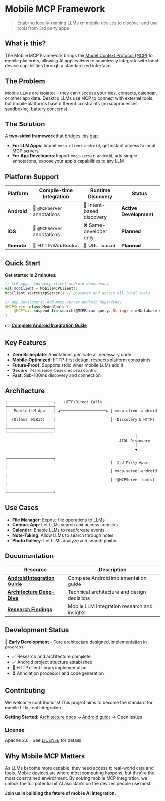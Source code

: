 # Mobile MCP Framework

> Enabling locally-running LLMs on mobile devices to discover and use tools from 3rd party apps

## What is this?

The Mobile MCP Framework brings the [Model Context Protocol (MCP)](https://modelcontextprotocol.io/) to mobile platforms, allowing AI applications to seamlessly integrate with local device capabilities through a standardized interface.

## The Problem

Mobile LLMs are isolated - they can't access your files, contacts, calendar, or other app data. Desktop LLMs use MCP to connect with external tools, but mobile platforms have different constraints (no subprocesses, sandboxing, battery concerns).

## The Solution

A **two-sided framework** that bridges this gap:

- **For LLM Apps**: Import `mmcp-client-android`, get instant access to local MCP servers
- **For App Developers**: Import `mmcp-server-android`, add simple annotations, expose your app's capabilities to any LLM

## Platform Support

| Platform | Compile-time Integration | Runtime Discovery | Status |
|----------|-------------------------|-------------------|---------|
| **Android** | 🚧 `@MCPServer` annotations | 🚧 Intent-based discovery | **Active Development** |
| **iOS** | 🚧 `@MCPServer` annotations | ❌ Same-developer only | **Planned** |
| **Remote** | 🚧 HTTP/WebSocket | 🚧 URL-based | **Planned** |

## Quick Start

**Get started in 2 minutes:**

```kotlin
// LLM Apps: Add mmcp-client-android dependency
val mcpClient = MobileMCPClient()
mcpClient.startHttpServer() // Discover and access all local tools

// App Developers: Add mmcp-server-android dependency
@MCPServer class MyAppTools {
    @MCPTool suspend fun search(@MCPParam query: String) = myDatabase.search(query)
}
```

👉 **[Complete Android Integration Guide](android/README.md)**

## Key Features

- **Zero Boilerplate**: Annotations generate all necessary code
- **Mobile-Optimized**: HTTP-first design, respects platform constraints  
- **Future-Proof**: Supports stdio when mobile LLMs add it
- **Secure**: Permission-based access control
- **Fast**: Sub-100ms discovery and connection

## Architecture

```
┌─────────────────────┐    HTTP/Direct Calls    ┌─────────────────────┐
│   Mobile LLM App    │ ◄─────────────────────► │ mmcp-client-android │
│  (Ollama, MLKit)    │                         │ (Discovery & HTTP)  │
└─────────────────────┘                         └─────────────────────┘
                                                           │
                                                    AIDL Discovery
                                                           │
                                                           ▼
                                                ┌─────────────────────┐
                                                │  3rd Party Apps     │
                                                │ mmcp-server-android │
                                                │ (@MCPServer tools)  │
                                                └─────────────────────┘
```

## Use Cases

- **File Manager**: Expose file operations to LLMs
- **Contact App**: Let LLMs search and access contacts  
- **Calendar**: Enable LLMs to read/create events
- **Note-Taking**: Allow LLMs to search through notes
- **Photo Gallery**: Let LLMs analyze and search photos

## Documentation

| Resource | Description |
|----------|-------------|
| **[Android Integration Guide](android/README.md)** | Complete Android implementation guide |
| **[Architecture Deep-Dive](docs/mobile-mcp-architecture.md)** | Technical architecture and design decisions |
| **[Research Findings](research/)** | Mobile LLM integration research and insights |

## Development Status

🚧 **Early Development** - Core architecture designed, implementation in progress

- ✅ Research and architecture complete
- ✅ Android project structure established  
- 🔄 HTTP client library implementation
- ⏳ Annotation processor and code generation

## Contributing

We welcome contributions! This project aims to become the standard for mobile LLM-tool integration.

**Getting Started:** [Architecture docs](docs/mobile-mcp-architecture.md) → [Android guide](android/README.md) → Open issues

### License

Apache 2.0 - See [LICENSE](LICENSE) for details

## Why Mobile MCP Matters

As LLMs become more capable, they need access to real-world data and tools. Mobile devices are where most computing happens, but they're the most constrained environment. By solving mobile MCP integration, we unlock the full potential of AI assistants on the devices people use most.

**Join us in building the future of mobile AI integration.**
